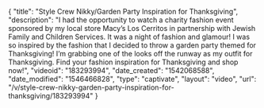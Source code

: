 {
    "title": "Style Crew Nikky\/Garden Party Inspiration for Thanksgiving",
    "description": "I had the opportunity to watch a charity fashion event sponsored by my local store Macy’s Los Cerritos in partnership with Jewish Family and Children Services. It was a night of fashion and glamour! I was so inspired by the fashion that I decided to throw a garden party themed for Thanksgiving! I’m grabbing one of the looks off the runway as my outfit for Thanksgiving. Find your fashion inspiration for Thanksgiving and shop now!",
    "videoid": "183293994",
    "date_created": "1542068588",
    "date_modified": "1546466828",
    "type": "captivate",
    "layout": "video",
    "url": "\/v\/style-crew-nikky-garden-party-inspiration-for-thanksgiving\/183293994"
}